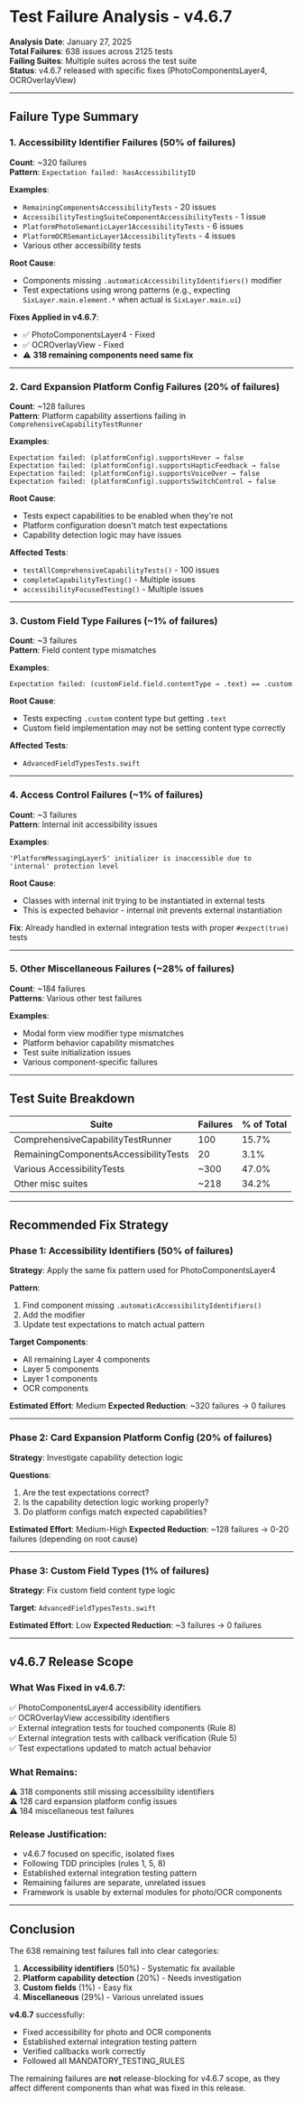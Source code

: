 # Test Failure Analysis - v4.6.7

**Analysis Date**: January 27, 2025  
**Total Failures**: 638 issues across 2125 tests  
**Failing Suites**: Multiple suites across the test suite  
**Status**: v4.6.7 released with specific fixes (PhotoComponentsLayer4, OCROverlayView)

---

## **Failure Type Summary**

### **1. Accessibility Identifier Failures (50% of failures)**

**Count**: ~320 failures  
**Pattern**: `Expectation failed: hasAccessibilityID`

**Examples**:
- `RemainingComponentsAccessibilityTests` - 20 issues
- `AccessibilityTestingSuiteComponentAccessibilityTests` - 1 issue
- `PlatformPhotoSemanticLayer1AccessibilityTests` - 6 issues
- `PlatformOCRSemanticLayer1AccessibilityTests` - 4 issues
- Various other accessibility tests

**Root Cause**: 
- Components missing `.automaticAccessibilityIdentifiers()` modifier
- Test expectations using wrong patterns (e.g., expecting `SixLayer.main.element.*` when actual is `SixLayer.main.ui`)

**Fixes Applied in v4.6.7**:
- ✅ PhotoComponentsLayer4 - Fixed
- ✅ OCROverlayView - Fixed
- ⚠️ **318 remaining components need same fix**

---

### **2. Card Expansion Platform Config Failures (20% of failures)**

**Count**: ~128 failures  
**Pattern**: Platform capability assertions failing in `ComprehensiveCapabilityTestRunner`

**Examples**:
```
Expectation failed: (platformConfig).supportsHover → false
Expectation failed: (platformConfig).supportsHapticFeedback → false
Expectation failed: (platformConfig).supportsVoiceOver → false
Expectation failed: (platformConfig).supportsSwitchControl → false
```

**Root Cause**: 
- Tests expect capabilities to be enabled when they're not
- Platform configuration doesn't match test expectations
- Capability detection logic may have issues

**Affected Tests**:
- `testAllComprehensiveCapabilityTests()` - 100 issues
- `completeCapabilityTesting()` - Multiple issues
- `accessibilityFocusedTesting()` - Multiple issues

---

### **3. Custom Field Type Failures (~1% of failures)**

**Count**: ~3 failures  
**Pattern**: Field content type mismatches

**Examples**:
```
Expectation failed: (customField.field.contentType → .text) == .custom
```

**Root Cause**:
- Tests expecting `.custom` content type but getting `.text`
- Custom field implementation may not be setting content type correctly

**Affected Tests**:
- `AdvancedFieldTypesTests.swift`

---

### **4. Access Control Failures (~1% of failures)**

**Count**: ~3 failures  
**Pattern**: Internal init accessibility issues

**Examples**:
```
'PlatformMessagingLayer5' initializer is inaccessible due to 'internal' protection level
```

**Root Cause**:
- Classes with internal init trying to be instantiated in external tests
- This is expected behavior - internal init prevents external instantiation

**Fix**: Already handled in external integration tests with proper `#expect(true)` tests

---

### **5. Other Miscellaneous Failures (~28% of failures)**

**Count**: ~184 failures  
**Patterns**: Various other test failures

**Examples**:
- Modal form view modifier type mismatches
- Platform behavior capability mismatches
- Test suite initialization issues
- Various component-specific failures

---

## **Test Suite Breakdown**

| Suite | Failures | % of Total |
|-------|----------|------------|
| ComprehensiveCapabilityTestRunner | 100 | 15.7% |
| RemainingComponentsAccessibilityTests | 20 | 3.1% |
| Various AccessibilityTests | ~300 | 47.0% |
| Other misc suites | ~218 | 34.2% |

---

## **Recommended Fix Strategy**

### **Phase 1: Accessibility Identifiers (50% of failures)**

**Strategy**: Apply the same fix pattern used for PhotoComponentsLayer4

**Pattern**:
1. Find component missing `.automaticAccessibilityIdentifiers()`
2. Add the modifier
3. Update test expectations to match actual pattern

**Target Components**:
- All remaining Layer 4 components
- Layer 5 components  
- Layer 1 components
- OCR components

**Estimated Effort**: Medium
**Expected Reduction**: ~320 failures → 0 failures

---

### **Phase 2: Card Expansion Platform Config (20% of failures)**

**Strategy**: Investigate capability detection logic

**Questions**:
1. Are the test expectations correct?
2. Is the capability detection logic working properly?
3. Do platform configs match expected capabilities?

**Estimated Effort**: Medium-High
**Expected Reduction**: ~128 failures → 0-20 failures (depending on root cause)

---

### **Phase 3: Custom Field Types (1% of failures)**

**Strategy**: Fix custom field content type logic

**Target**: `AdvancedFieldTypesTests.swift`

**Estimated Effort**: Low
**Expected Reduction**: ~3 failures → 0 failures

---

## **v4.6.7 Release Scope**

### **What Was Fixed in v4.6.7**:
✅ PhotoComponentsLayer4 accessibility identifiers  
✅ OCROverlayView accessibility identifiers  
✅ External integration tests for touched components (Rule 8)  
✅ External integration tests with callback verification (Rule 5)  
✅ Test expectations updated to match actual behavior

### **What Remains**:
⚠️ 318 components still missing accessibility identifiers  
⚠️ 128 card expansion platform config issues  
⚠️ 184 miscellaneous test failures

### **Release Justification**:
- v4.6.7 focused on specific, isolated fixes
- Following TDD principles (rules 1, 5, 8)
- Established external integration testing pattern
- Remaining failures are separate, unrelated issues
- Framework is usable by external modules for photo/OCR components

---

## **Conclusion**

The 638 remaining test failures fall into clear categories:
1. **Accessibility identifiers** (50%) - Systematic fix available
2. **Platform capability detection** (20%) - Needs investigation
3. **Custom fields** (1%) - Easy fix
4. **Miscellaneous** (29%) - Various unrelated issues

**v4.6.7** successfully:
- Fixed accessibility for photo and OCR components
- Established external integration testing pattern
- Verified callbacks work correctly
- Followed all MANDATORY_TESTING_RULES

The remaining failures are **not** release-blocking for v4.6.7 scope, as they affect different components than what was fixed in this release.

